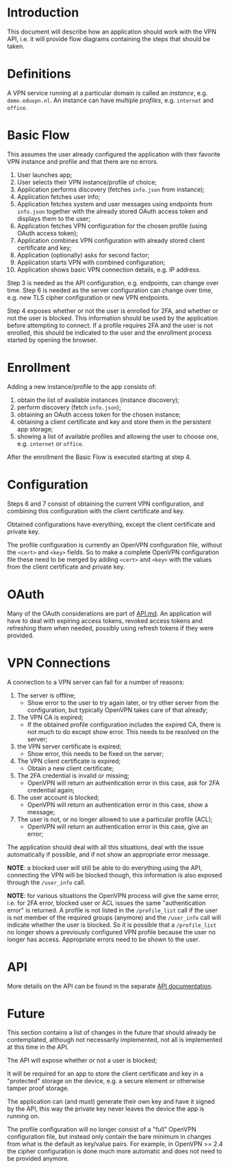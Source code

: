 # Introduction

This document will describe how an application should work with the VPN API,
i.e. it will provide flow diagrams containing the steps that should be taken.

# Definitions

A VPN service running at a particular domain is called an _instance_, e.g. 
`demo.eduvpn.nl`. An instance can have multiple _profiles_, e.g. 
`internet` and `office`.

# Basic Flow

This assumes the user already configured the application with their favorite 
VPN instance and profile and that there are no errors.

1.  User launches app;
2.  User selects their VPN instance/profile of choice;
3.  Application performs discovery (fetches `info.json` from instance);
4.  Application fetches user info;
5.  Application fetches system and user messages using endpoints from 
    `info.json` together with the already stored OAuth access token and displays 
    them to the user;
6.  Application fetches VPN configuration for the chosen profile (using OAuth 
    access token);
7.  Application combines VPN configuration with already stored client 
    certificate and key;
8.  Application (optionally) asks for second factor;
9.  Application starts VPN with combined configuration;
10. Application shows basic VPN connection details, e.g. IP address.

Step 3 is needed as the API configuration, e.g. endpoints, can change over 
time. Step 6 is needed as the server configuration can change over time, e.g. 
new TLS cipher configuration or new VPN endpoints.

Step 4 exposes whether or not the user is enrolled for 2FA, and whether or not
the user is blocked. This information should be used by the application before
attempting to connect. If a profile requires 2FA and the user is not enrolled,
this should be indicated to the user and the enrollment process started by 
opening the browser.

# Enrollment

Adding a new instance/profile to the app consists of:

1. obtain the list of available instances (instance discovery);
2. perform discovery (fetch `info.json`);
2. obtaining an OAuth access token for the chosen instance;
3. obtaining a client certificate and key and store them in the persistent app 
   storage;
4. showing a list of available profiles and allowing the user to choose one, 
   e.g. `internet` or `office`.

After the enrollment the Basic Flow is executed starting at step 4.

# Configuration

Steps 6 and 7 consist of obtaining the current VPN configuration, and combining
this configuration with the client certificate and key.

Obtained configurations have everything, except the client certificate and 
private key.

The profile configuration is currently an OpenVPN configuration file, without
the `<cert>` and `<key>` fields. So to make a complete OpenVPN configuration 
file these need to be merged by adding `<cert>` and `<key>` with the values
from the client certificate and private key.

# OAuth

Many of the OAuth considerations are part of [API.md](API.md). An application
will have to deal with expiring access tokens, revoked access tokens and 
refreshing them when needed, possibly using refresh tokens if they were 
provided.

# VPN Connections

A connection to a VPN server can fail for a number of reasons:

1. The server is offline;
   * Show error to the user to try again later, or try other server from the
     configuration, but typically OpenVPN takes care of that already;
2. The VPN CA is expired;
   * If the obtained profile configuration includes the expired CA, there is 
     not much to do except show error. This needs to be resolved on the server;
3. the VPN server certificate is expired;
   * Show error, this needs to be fixed on the server;
4. The VPN client certificate is expired;
   * Obtain a new client certificate;
5. The 2FA credential is invalid or missing;
   * OpenVPN will return an authentication error in this case, ask for 2FA 
     credential again;
6. The user account is blocked;
   * OpenVPN will return an authentication error in this case, show a message;
7. The user is not, or no longer allowed to use a particular profile (ACL);
   * OpenVPN will return an authentication error in this case, give an error;

The application should deal with all this situations, deal with the issue 
automatically if possible, and if not show an appropriate error message.

**NOTE**: a blocked user will still be able to do everything using the API, 
connecting the VPN will be blocked though, this information is also exposed
through the `/user_info` call.

**NOTE**: for various situations the OpenVPN process will give the same error,
i.e. for 2FA error, blocked user or ACL issues the same "authentication error"
is returned. A profile is not listed in the `/profile_list` call if the user is
not member of the required groups (anymore) and the `/user_info` call will 
indicate whether the user is blocked. So it is possible that a `/profile_list` 
no longer shows a previously configured VPN profile because the user no longer 
has access. Appropriate errors need to be shown to the user.

# API 

More details on the API can be found in the separate 
[API documentation](API.md).

# Future

This section contains a list of changes in the future that should already be 
contemplated, although not necessarily implemented, not all is implemented at
this time in the API.

The API will expose whether or not a user is blocked;

It will be required for an app to store the client certificate and key in a 
"protected" storage on the device, e.g. a secure element or otherwise tamper 
proof storage.

The application can (and must) generate their own key and have it signed by 
the API, this way the private key never leaves the device the app is running 
on.

The profile configuration will no longer consist of a "full" OpenVPN 
configuration file, but instead only contain the bare minimum in changes from 
what is the default as key/value pairs. For example, in OpenVPN >= 2.4 the 
cipher configuration is done much more automatic and does not need to be 
provided anymore.

